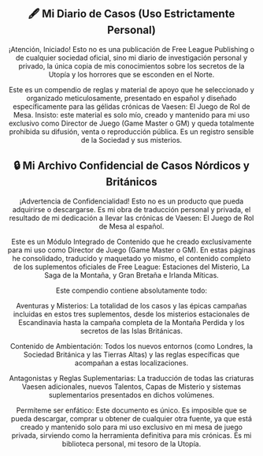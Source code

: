 <div style="text-align:center">

## 🖋️ Mi Diario de Casos (Uso Estrictamente Personal)
¡Atención, Iniciado! Esto no es una publicación de Free League Publishing o de cualquier sociedad oficial, sino mi diario de investigación personal y privado, la única copia de mis conocimientos sobre los secretos de la Utopía y los horrores que se esconden en el Norte.

Este es un compendio de reglas y material de apoyo que he seleccionado y organizado meticulosamente, presentado en español y diseñado específicamente para las gélidas crónicas de Vaesen: El Juego de Rol de Mesa. Insisto: este material es solo mío, creado y mantenido para mi uso exclusivo como Director de Juego (Game Master o GM) y queda totalmente prohibida su difusión, venta o reproducción pública. Es un registro sensible de la Sociedad y sus misterios.

## 🔒 Mi Archivo Confidencial de Casos Nórdicos y Británicos
¡Advertencia de Confidencialidad! Esto no es un producto que pueda adquirirse o descargarse. Es mi obra de traducción personal y privada, el resultado de mi dedicación a llevar las crónicas de Vaesen: El Juego de Rol de Mesa al español.

Este es un Módulo Integrado de Contenido que he creado exclusivamente para mi uso como Director de Juego (Game Master o GM). En estas páginas he consolidado, traducido y maquetado yo mismo, el contenido completo de los suplementos oficiales de Free League: Estaciones del Misterio, La Saga de la Montaña, y Gran Bretaña e Irlanda Míticas.

Este compendio contiene absolutamente todo:

Aventuras y Misterios: La totalidad de los casos y las épicas campañas incluidas en estos tres suplementos, desde los misterios estacionales de Escandinavia hasta la campaña completa de la Montaña Perdida y los secretos de las Islas Británicas.

Contenido de Ambientación: Todos los nuevos entornos (como Londres, la Sociedad Británica y las Tierras Altas) y las reglas específicas que acompañan a estas localizaciones.

Antagonistas y Reglas Suplementarias: La traducción de todas las criaturas Vaesen adicionales, nuevos Talentos, Capas de Misterio y sistemas suplementarios presentados en dichos volúmenes.

Permíteme ser enfático: Este documento es único. Es imposible que se pueda descargar, comprar u obtener de cualquier otra fuente, ya que está creado y mantenido solo para mi uso exclusivo en mi mesa de juego privada, sirviendo como la herramienta definitiva para mis crónicas. Es mi biblioteca personal, mi tesoro de la Utopía.

</div>
